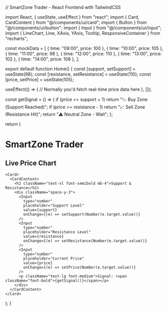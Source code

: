 // SmartZone Trader - React Frontend with TailwindCSS

import React, { useState, useEffect } from "react"; import { Card, CardContent } from "@/components/ui/card"; import { Button } from "@/components/ui/button"; import { Input } from "@/components/ui/input"; import { LineChart, Line, XAxis, YAxis, Tooltip, ResponsiveContainer } from "recharts";

const mockData = [ { time: "09:00", price: 100 }, { time: "10:00", price: 105 }, { time: "11:00", price: 98 }, { time: "12:00", price: 110 }, { time: "13:00", price: 102 }, { time: "14:00", price: 108 }, ];

export default function Home() { const [support, setSupport] = useState(98); const [resistance, setResistance] = useState(110); const [price, setPrice] = useState(105);

useEffect(() => { // Normally you'd fetch real-time price data here }, []);

const getSignal = () => { if (price <= support + 1) return "📉 Buy Zone (Support Reached)"; if (price >= resistance - 1) return "📈 Sell Zone (Resistance Hit)"; return "⚠️ Neutral Zone - Wait"; };

return ( <div className="min-h-screen bg-gray-100 p-4"> <h1 className="text-3xl font-bold text-center mb-6">SmartZone Trader</h1>

<div className="grid grid-cols-1 md:grid-cols-2 gap-6">
    <Card>
      <CardContent>
        <h2 className="text-xl font-semibold mb-4">Live Price Chart</h2>
        <ResponsiveContainer width="100%" height={250}>
          <LineChart data={mockData}>
            <XAxis dataKey="time" />
            <YAxis />
            <Tooltip />
            <Line type="monotone" dataKey="price" stroke="#3b82f6" strokeWidth={2} />
          </LineChart>
        </ResponsiveContainer>
      </CardContent>
    </Card>

    <Card>
      <CardContent>
        <h2 className="text-xl font-semibold mb-4">Support & Resistance</h2>
        <div className="space-y-3">
          <Input
            type="number"
            placeholder="Support Level"
            value={support}
            onChange={(e) => setSupport(Number(e.target.value))}
          />
          <Input
            type="number"
            placeholder="Resistance Level"
            value={resistance}
            onChange={(e) => setResistance(Number(e.target.value))}
          />
          <Input
            type="number"
            placeholder="Current Price"
            value={price}
            onChange={(e) => setPrice(Number(e.target.value))}
          />
          <p className="text-lg font-medium">Signal: <span className="font-bold">{getSignal()}</span></p>
        </div>
      </CardContent>
    </Card>
  </div>
</div>

); }
